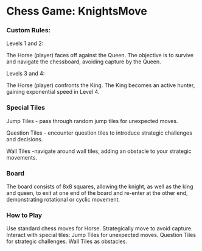 <h1>Chess Game: KnightsMove</h1>

<h3>Custom Rules:</h3>

Levels 1 and 2:

The Horse (player) faces off against the Queen.
The objective is to survive and navigate the chessboard, avoiding capture by the Queen.

Levels 3 and 4:

The Horse (player) confronts the King.
The King becomes an active hunter, gaining exponential speed in Level 4.

<h3>Special Tiles</h3>
Jump Tiles - pass through random jump tiles for unexpected moves.

Question Tiles - encounter question tiles to introduce strategic challenges and decisions.

Wall Tiles -navigate around wall tiles, adding an obstacle to your strategic movements.

<h3>Board</h3>

The board consists of 8x8 squares, allowing the knight, as well as the king and queen, to exit at one end of the board and re-enter at the other end, demonstrating rotational or cyclic movement.

<h3>How to Play</h3>

Use standard chess moves for Horse.
Strategically move to avoid capture.
Interact with special tiles:
Jump Tiles for unexpected moves.
Question Tiles for strategic challenges.
Wall Tiles as obstacles.


